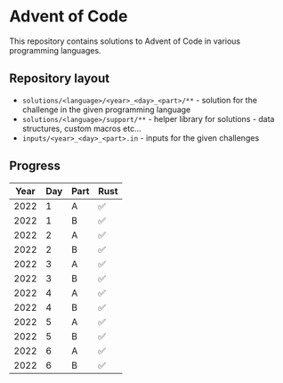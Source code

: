 # Advent of Code

This repository contains solutions to Advent of Code in various programming languages.

## Repository layout

- `solutions/<language>/<year>_<day>_<part>/**` - solution for the challenge in the given programming language
- `solutions/<language>/support/**` - helper library for solutions - data structures, custom macros etc...
- `inputs/<year>_<day>_<part>.in` - inputs for the given challenges

## Progress

| Year | Day | Part | Rust |
| ---- | --- | ---- | ---- |
| 2022 |  1  |   A  |  ✅  |
| 2022 |  1  |   B  |  ✅  |
| 2022 |  2  |   A  |  ✅  |
| 2022 |  2  |   B  |  ✅  |
| 2022 |  3  |   A  |  ✅  |
| 2022 |  3  |   B  |  ✅  |
| 2022 |  4  |   A  |  ✅  |
| 2022 |  4  |   B  |  ✅  |
| 2022 |  5  |   A  |  ✅  |
| 2022 |  5  |   B  |  ✅  |
| 2022 |  6  |   A  |  ✅  |
| 2022 |  6  |   B  |  ✅  |
